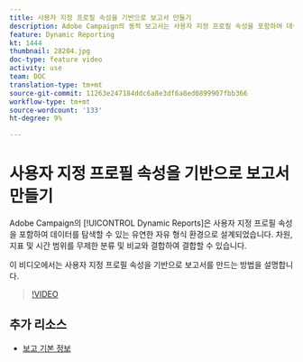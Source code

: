```yaml
---
title: 사용자 지정 프로필 속성을 기반으로 보고서 만들기
description: Adobe Campaign의 동적 보고서는 사용자 지정 프로필 속성을 포함하여 데이터를 탐색할 수 있는 유연한 자유 형식 환경으로 설계되었습니다. 차원, 지표 및 시간 범위를 무제한 분류 및 비교와 결합하여 결합할 수 있습니다. 이 비디오에서는 사용자 지정 프로필 속성을 기반으로 보고서를 만드는 방법을 설명합니다.
feature: Dynamic Reporting
kt: 1444
thumbnail: 28204.jpg
doc-type: feature video
activity: use
team: DOC
translation-type: tm+mt
source-git-commit: 11263e247184ddc6a8e3df6a8ed0899907fbb366
workflow-type: tm+mt
source-wordcount: '133'
ht-degree: 9%

---
```



# 사용자 지정 프로필 속성을 기반으로 보고서 만들기

Adobe Campaign의 [!UICONTROL Dynamic Reports]은 사용자 지정 프로필 속성을 포함하여 데이터를 탐색할 수 있는 유연한 자유 형식 환경으로 설계되었습니다. 차원, 지표 및 시간 범위를 무제한 분류 및 비교와 결합하여 결합할 수 있습니다.

이 비디오에서는 사용자 지정 프로필 속성을 기반으로 보고서를 만드는 방법을 설명합니다.

>[!VIDEO](https://video.tv.adobe.com/v/28204?quality=12)

## 추가 리소스

* [보고 기본 정보](https://docs.adobe.com/content/help/en/campaign-standard/using/reporting/about-reporting/about-dynamic-reports.html)
